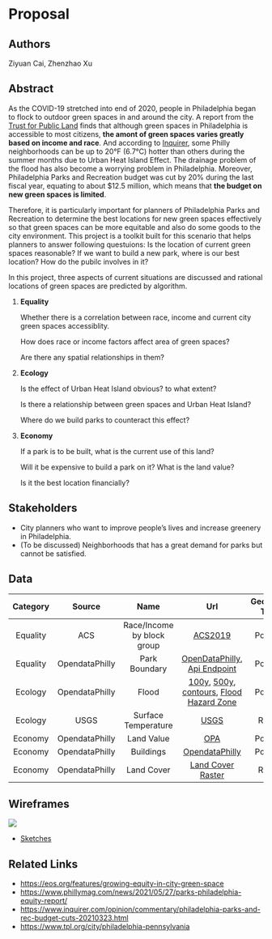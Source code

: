 # Proposal

## Authors

Ziyuan Cai, Zhenzhao Xu

## Abstract

As the COVID-19 stretched into end of 2020, people in Philadelphia began to flock to outdoor green spaces in and around the city. A report from the [Trust for Public Land](https://www.tpl.org/city/philadelphia-pennsylvania) finds that although green spaces in Philadelphia is accessible to most citizens, **the amont of green spaces varies greatly based on income and race**. And according to [Inquirer](https://www.inquirer.com/science/climate/philadelphia-heat-island-climate-change-hunting-park-20190724.html), some Philly neighborhoods can be up to 20°F (6.7°C) hotter than others during the summer months due to Urban Heat Island Effect. The drainage problem of the flood has also become a worrying problem in Philadelphia. Moreover, Philadelphia Parks and Recreation budget was cut by 20% during the last fiscal year, equating to about $12.5 million, which means that **the budget on new green spaces is limited**.

Therefore, it is particularly important for planners of Philadelphia Parks and Recreation to determine the best locations for new green spaces effectively so that green spaces can be more equitable and also do some goods to the city environment. This project is a toolkit built for this scenario that helps planners to answer following questuions: Is the location of current green spaces reasonable? If we want to build a new park, where is our best location? How do the pubilc involves in it?

In this project, three aspects of current situations are discussed and rational locations of green spaces are predicted by algorithm.

1. **Equality**

    Whether there is a correlation between race, income and current city green spaces accessiblity. 
    
    How does race or income factors affect area of green spaces? 
    
    Are there any spatial relationships in them?
    
1. **Ecology**

    Is the effect of Urban Heat Island obvious? to what extent? 
    
    Is there a relationship between green spaces and Urban Heat Island?

    Where do we build parks to counteract this effect?

1. **Economy**

    If a park is to be built, what is the current use of this land? 
    
    Will it be expensive to build a park on it? What is the land value? 
    
    Is it the best location financially? 

## Stakeholders

* City planners who want to improve people’s lives and increase greenery in Philadelphia.
* (To be discussed) Neighborhoods that has a great demand for parks but cannot be satisfied.

## Data

| Category |     Source     |            Name            |                             Url                              | Geometry Type | Size | Update Frequency |
| :------: | :------------: | :------------------------: | :----------------------------------------------------------: | :-----------: | :--: | :--------------: |
| Equality |      ACS       | Race/Income by block group | [ACS2019](https://www.census.gov/data/developers/data-sets/acs-5year.html) |    Polygon    |      |     as need      |
| Equality | OpendataPhilly |       Park Boundary        | [OpenDataPhilly](https://www.opendataphilly.org/dataset/ppr-properties), [Api Endpoint](https://opendata.arcgis.com/datasets/d52445160ab14380a673e5849203eb64_0.geojson) |    Polygon    |      |      weekly      |
| Ecology  | OpendataPhilly |           Flood            | [100y](https://metadata.phila.gov/#home/representationdetails/56ccbad74d934cea1ef05c20/), [500y](https://metadata.phila.gov/#home/representationdetails/56ccbb1df041bd4d03549350/), [contours](https://www.opendataphilly.org/dataset/topographic-contours), [Flood Hazard Zone](https://www.opendataphilly.org/dataset/flood-hazard-zone-lines/resource/85d4503f-ecfc-4c26-ba45-2506755cab53) |    Polygon    |      |     one time     |
| Ecology  |      USGS      |    Surface Temperature     | [USGS](https://www.usgs.gov/core-science-systems/nli/landsat/landsat-data-access?qt-science_support_page_related_con=0#qt-science_support_page_related_con) |    Raster     |      |      yearly      |
| Economy  | OpendataPhilly |         Land Value         | [OPA](https://www.opendataphilly.org/dataset/opa-property-assessments) |    Polygon    |      |      yearly      |
| Economy  | OpendataPhilly |         Buildings          | [OpendataPhilly](https://www.opendataphilly.org/dataset/buildings) |    Polygon    |      |      yearly      |
| Economy  | OpendataPhilly |         Land Cover         | [Land Cover Raster](https://www.opendataphilly.org/dataset/philadelphia-land-cover-raster) |    Raster     |      |      yearly      |

## Wireframes 

![](./pic/web-design-509.png)

* [Sketches](https://docs.google.com/presentation/d/1Y0M4FNZb5tpQm4QnBYiDKPy0F1HD9FtDx_t1gVQYYJY/edit#slide=id.g10178e42f57_0_16)

## Related Links

- https://eos.org/features/growing-equity-in-city-green-space
- https://www.phillymag.com/news/2021/05/27/parks-philadelphia-equity-report/
- https://www.inquirer.com/opinion/commentary/philadelphia-parks-and-rec-budget-cuts-20210323.html
- https://www.tpl.org/city/philadelphia-pennsylvania
